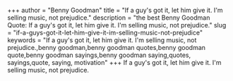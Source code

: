 +++
author = "Benny Goodman"
title = "If a guy's got it, let him give it. I'm selling music, not prejudice."
description = "the best Benny Goodman Quote: If a guy's got it, let him give it. I'm selling music, not prejudice."
slug = "if-a-guys-got-it-let-him-give-it-im-selling-music-not-prejudice"
keywords = "If a guy's got it, let him give it. I'm selling music, not prejudice.,benny goodman,benny goodman quotes,benny goodman quote,benny goodman sayings,benny goodman saying,quotes, sayings,quote, saying, motivation"
+++
If a guy's got it, let him give it. I'm selling music, not prejudice.
